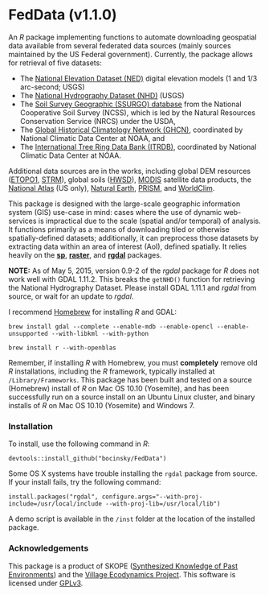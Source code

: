 # FedData (v1.1.0)
An *R* package implementing functions to automate downloading geospatial data available from several federated data sources (mainly sources maintained by the US Federal government). Currently, the package allows for retrieval of five datasets: 

* The [National Elevation Dataset (NED)](http://ned.usgs.gov) digital elevation models (1 and 1/3 arc-second; USGS)
* The [National Hydrography Dataset (NHD)](http://nhd.usgs.gov) (USGS)
* The [Soil Survey Geographic (SSURGO) database](http://websoilsurvey.sc.egov.usda.gov/) from the National Cooperative Soil Survey (NCSS), which is led by the Natural Resources Conservation Service (NRCS) under the USDA,
* The [Global Historical Climatology Network (GHCN)](http://www.ncdc.noaa.gov/data-access/land-based-station-data/land-based-datasets/global-historical-climatology-network-ghcn), coordinated by National Climatic Data Center at NOAA, and
* The [International Tree Ring Data Bank (ITRDB)](http://www.ncdc.noaa.gov/data-access/paleoclimatology-data/datasets/tree-ring), coordinated by National Climatic Data Center at NOAA.

Additional data sources are in the works, including global DEM resources ([ETOPO1](https://www.ngdc.noaa.gov/mgg/global/global.html), [STRM](http://www2.jpl.nasa.gov/srtm/)), global soils ([HWSD](http://webarchive.iiasa.ac.at/Research/LUC/External-World-soil-database/HTML/)), [MODIS](http://modis.gsfc.nasa.gov) satellite data products, the [National Atlas](http://nationalmap.gov/small_scale/) (US only), [Natural Earth](http://www.naturalearthdata.com), [PRISM](http://www.prism.oregonstate.edu), and [WorldClim](http://www.worldclim.org).

This package is designed with the large-scale geographic information system (GIS) use-case in mind: cases where the use of dynamic web-services is impractical due to the scale (spatial and/or temporal) of analysis. It functions primarily as a means of downloading tiled or otherwise spatially-defined datasets; additionally, it can preprocess those datasets by extracting data within an area of interest (AoI), defined spatially. It relies heavily on the [**sp**](http://cran.r-project.org/package=sp), [**raster**](http://cran.r-project.org/package=raster), and [**rgdal**](http://cran.r-project.org/package=rgdal) packages.

**NOTE:** As of May 5, 2015, version 0.9-2 of the *rgdal* package for *R* does not work well with GDAL 1.11.2. This breaks the `getNHD()` function for retrieving the National Hydrography Dataset. Please install GDAL 1.11.1 and *rgdal* from source, or wait for an update to *rgdal*.

I recommend [Homebrew](http://brew.sh) for installing *R* and GDAL:

`brew install gdal --complete --enable-mdb --enable-opencl --enable-unsupported --with-libkml --with-python`

`brew install r --with-openblas`

Remember, if installing *R* with Homebrew, you must **completely** remove old *R* installations, including the *R* framework, typically installed at `/Library/Frameworks`. This package has been built and tested on a source (Homebrew) install of *R* on Mac OS 10.10 (Yosemite), and has been successfully run on a source install on an Ubuntu Linux cluster, and binary installs of *R* on Mac OS 10.10 (Yosemite) and Windows 7.


### Installation
To install, use the following command in *R*:

`devtools::install_github("bocinsky/FedData")`

Some OS X systems have trouble installing the `rgdal` package from source. If your install fails, try the following command:

`install.packages("rgdal", configure.args="--with-proj-include=/usr/local/include --with-proj-lib=/usr/local/lib")`

A demo script is available in the `/inst` folder at the location of the installed package.

### Acknowledgements
This package is a product of SKOPE ([Synthesized Knowledge of Past Environments](http://www.envirecon.org)) and the [Village Ecodynamics Project](http://village.anth.wsu.edu). This software is licensed under [GPLv3](http://www.gnu.org/copyleft/gpl.html).